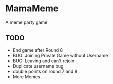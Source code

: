 # MamaMeme
A meme party game

## TODO
- End game after Round 8
- BUG: Joining Private Game without Username
- BUG: Leaving and can't rejoin
- Duplicate username bug
- double points on round 7 and 8
- More Memes